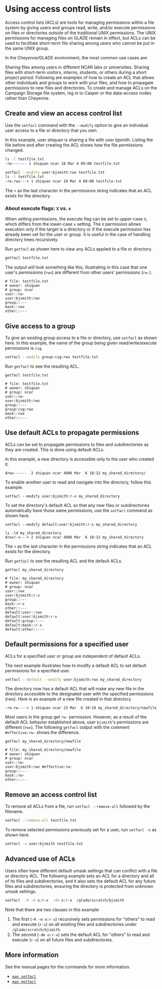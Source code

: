 # Using access control lists

Access control lists (ACLs) are tools for managing permissions within a file system by giving users and groups read, write, and/or execute permissions on files or directories outside of the traditional UNIX permissions. The UNIX permissions for managing files on GLADE remain in effect, but ACLs can be used to facilitate short-term file sharing among users who cannot be put in the same UNIX group.

In the Cheyenne/GLADE environment, the most common use cases are:

Sharing files among users in different NCAR labs or universities.
Sharing files with short-term visitors, interns, students, or others during a short project period.
Following are examples of how to create an ACL that allows other individuals and groups to work with your files, and how to propagate permissions to new files and directories. To create and manage ACLs on the Campaign Storage file system, log in to Casper or the data-access nodes rather than Cheyenne.

## Create and view an access control list
Use the `setfacl` command with the `--modify` option to give an individual user access to a file or directory that you own.

In this example, user shiquan is sharing a file with user bjsmith. Listing the file before and after creating the ACL shows how the file permissions changed.
```bash
ls -l testfile.txt
-rw------- 1 shiquan ncar 18 Mar 4 09:00 testfile.txt

setfacl --modify user:bjsmith:rwx testfile.txt
ls -l testfile.txt
-rw-rwx---+ 1 shiquan ncar 18 Mar 4 09:00 testfile.txt
```
The `+` as the last character in the permissions string indicates that an ACL exists for the directory.

### About execute flags: `X` vs. `x`
When setting permissions, the execute flag can be set to upper-case `X`, which differs from the lower-case `x` setting. The `X` permission allows execution only if the target is a directory or if the execute permission has already been set for the user or group. It is useful in the case of handling directory trees recursively.

Run `getfacl` as shown here to view any ACLs applied to a file or directory.

```bash
getfacl testfile.txt
```

The output will look something like this, illustrating in this case that one user's permissions (`rwx`) are different from other users' permissions (`rw-`).
```pre
# file: testfile.txt
# owner: shiquan
# group: ncar
user::rw-
user:bjsmith:rwx
group::---
mask::rwx
other::---
```

## Give access to a group
To give an existing group access to a file or directory, use `setfacl` as shown here. In this example, the name of the group being given read/write/execute permissions is `csg`.

```bash
setfacl --modify group:csg:rwx testfile.txt
```

Run `getfacl` to see the resulting ACL.
```pre
getfacl testfile.txt

# file: testfile.txt
# owner: shiquan
# group: ncar
user::rw-
user:bjsmith:rwx
group::---
group:csg:rwx
mask::rwx
other::---
```

## Use default ACLs to propagate permissions
ACLs can be set to propagate permissions to files and subdirectories as they are created. This is done using default ACLs.

In this example, a new directory is accessible only to the user who created it.
```pre
drwx------  2 shiquan ncar 4096 Mar  6 10:12 my_shared_directory/
```
To enable another user to read and navigate into the directory, follow this example.
```pre
setfacl --modify user:bjsmith:r-x my_shared_directory
```
To set the directory's default ACL so that any new files or subdirectories automatically have those same permissions, use the `setfacl` command as shown here.

```pre
setfacl --modify default:user:bjsmith:r-x my_shared_directory

ls -ld my_shared_directory
drwxr-x---+ 2 shiquan ncar 4096 Mar  6 10:12 my_shared_directory
```
The `+` as the last character in the permissions string indicates that an ACL exists for the directory.

Run `getfacl` to see the resulting ACL and the default ACLs.
```pre
getfacl my_shared_directory

# file: my_shared_directory
# owner: shiquan
# group: ncar
user::rwx
user:bjsmith:r-x
group::---
mask::r-x
other::---
default:user::rwx
default:user:bjsmith:r-x
default:group::---
default:mask::r-x
default:other::---
```

## Default permissions for a specified user
ACLs for a specified user or group are independent of default ACLs.

The next example illustrates how to modify a default ACL to set default permissions for a specified user.

```bash
setfacl --default --modify user:bjsmith:rwx my_shared_directory
```

The directory now has a default ACL that will make any new file in the directory accessible to the designated user with the specified permissions (rwx). Here is an example of a new file created in that directory.

```pre
-rw-rw----+ 1 shiquan ncar 23 Mar  6 10:19 my_shared_directory/newfile
```

Most users in the group get `rw-` permission. However, as a result of the default ACL behavior established above, user `bjsmith`'s permissions are different (`rwx`). The following `getfacl` output with the comment `#effective:rw-` shows the difference.

```pre
getfacl my_shared_directory/newfile

# file: my_shared_directory/newfile
# owner: shiquan
# group: ncar
user::rw-
user:bjsmith:rwx #effective:rw-
group::---
mask::rw-
other::---
```

## Remove an access control list
To remove all ACLs from a file, run `setfacl --remove-all` followed by the filename.
```bash
setfacl --remove-all testfile.txt
```
To remove selected permissions previously set for a user, run `setfacl -x` as shown here.
```bash
setfacl -x user:bjsmith testfile.txt
```
## Advanced use of ACLs
Users often have different default umask settings that can conflict with a file or directory ACL. The following example sets an ACL for a directory and all of its files and subdirectories, and it also sets the default ACL for any future files and subdirectories, ensuring the directory is protected from unknown umask settings.
```bash
setfacl  -R -m o:r-x  -dm o:r-x  /glade/scratch/bjsmith
```
Note that there are two clauses in this example:

1. The first (`-R -m o:r-x`) recursively sets permissions for "others" to read and execute (`r-x`) on all existing files and subdirectories under `/glade/scratch/bjsmith`.
2. The second (`-dm o:r-x`) sets the default ACL for "others" to read and execute (`r-x`) on all future files and subdirectories.

## More information
See the manual pages for the commands for more information.

 - [`man setfacl`](https://linux.die.net/man/1/setfacl)
 - [`man getfacl`](https://linux.die.net/man/1/getfacl)
